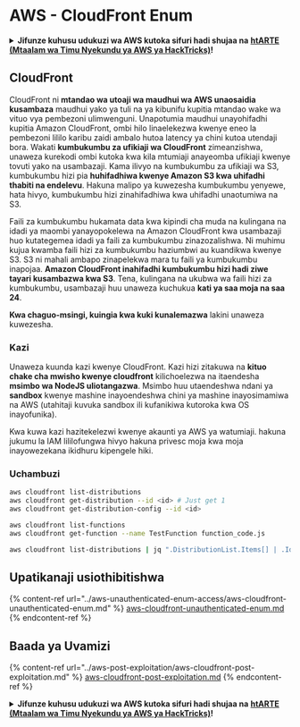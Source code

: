 # AWS - CloudFront Enum

<details>

<summary><strong>Jifunze kuhusu udukuzi wa AWS kutoka sifuri hadi shujaa na</strong> <a href="https://training.hacktricks.xyz/courses/arte"><strong>htARTE (Mtaalam wa Timu Nyekundu ya AWS ya HackTricks)</strong></a><strong>!</strong></summary>

Njia nyingine za kusaidia HackTricks:

* Ikiwa unataka kuona **kampuni yako ikitangazwa kwenye HackTricks** au **kupakua HackTricks kwa PDF** Angalia [**MIPANGO YA KUJIUNGA**](https://github.com/sponsors/carlospolop)!
* Pata [**bidhaa rasmi za PEASS & HackTricks**](https://peass.creator-spring.com)
* Gundua [**Familia ya PEASS**](https://opensea.io/collection/the-peass-family), mkusanyiko wetu wa [**NFTs**](https://opensea.io/collection/the-peass-family) za kipekee
* **Jiunge na** 💬 [**Kikundi cha Discord**](https://discord.gg/hRep4RUj7f) au [**kikundi cha telegram**](https://t.me/peass) au **tufuate** kwenye **Twitter** 🐦 [**@hacktricks_live**](https://twitter.com/hacktricks_live)**.**
* **Shiriki mbinu zako za udukuzi kwa kuwasilisha PRs kwa** [**HackTricks**](https://github.com/carlospolop/hacktricks) na [**HackTricks Cloud**](https://github.com/carlospolop/hacktricks-cloud) repos za github.

</details>

## CloudFront

CloudFront ni **mtandao wa utoaji wa maudhui wa AWS unaosaidia kusambaza** maudhui yako ya tuli na ya kibunifu kupitia mtandao wake wa vituo vya pembezoni ulimwenguni. Unapotumia maudhui unayohifadhi kupitia Amazon CloudFront, ombi hilo linaelekezwa kwenye eneo la pembezoni lililo karibu zaidi ambalo hutoa latency ya chini kutoa utendaji bora. Wakati **kumbukumbu za ufikiaji wa CloudFront** zimeanzishwa, unaweza kurekodi ombi kutoka kwa kila mtumiaji anayeomba ufikiaji kwenye tovuti yako na usambazaji. Kama ilivyo na kumbukumbu za ufikiaji wa S3, kumbukumbu hizi pia **huhifadhiwa kwenye Amazon S3 kwa uhifadhi thabiti na endelevu**. Hakuna malipo ya kuwezesha kumbukumbu yenyewe, hata hivyo, kumbukumbu hizi zinahifadhiwa kwa uhifadhi unaotumiwa na S3.

Faili za kumbukumbu hukamata data kwa kipindi cha muda na kulingana na idadi ya maombi yanayopokelewa na Amazon CloudFront kwa usambazaji huo kutategemea idadi ya faili za kumbukumbu zinazozalishwa. Ni muhimu kujua kwamba faili hizi za kumbukumbu haziumbwi au kuandikwa kwenye S3. S3 ni mahali ambapo zinapelekwa mara tu faili ya kumbukumbu inapojaa. **Amazon CloudFront inahifadhi kumbukumbu hizi hadi ziwe tayari kusambazwa kwa S3**. Tena, kulingana na ukubwa wa faili hizi za kumbukumbu, usambazaji huu unaweza kuchukua **kati ya saa moja na saa 24**.

**Kwa chaguo-msingi, kuingia kwa kuki kunalemazwa** lakini unaweza kuwezesha.

### Kazi

Unaweza kuunda kazi kwenye CloudFront. Kazi hizi zitakuwa na **kituo chake cha mwisho kwenye cloudfront** kilichoelezwa na itaendesha **msimbo wa NodeJS uliotangazwa**. Msimbo huu utaendeshwa ndani ya **sandbox** kwenye mashine inayoendeshwa chini ya mashine inayosimamiwa na AWS (utahitaji kuvuka sandbox ili kufanikiwa kutoroka kwa OS inayofunika).

Kwa kuwa kazi hazitekelezwi kwenye akaunti ya AWS ya watumiaji. hakuna jukumu la IAM lililofungwa hivyo hakuna privesc moja kwa moja inayowezekana ikidhuru kipengele hiki.

### Uchambuzi
```bash
aws cloudfront list-distributions
aws cloudfront get-distribution --id <id> # Just get 1
aws cloudfront get-distribution-config --id <id>

aws cloudfront list-functions
aws cloudfront get-function --name TestFunction function_code.js

aws cloudfront list-distributions | jq ".DistributionList.Items[] | .Id, .Origins.Items[].Id, .Origins.Items[].DomainName, .AliasICPRecordals[].CNAME"
```
## Upatikanaji usiothibitishwa

{% content-ref url="../aws-unauthenticated-enum-access/aws-cloudfront-unauthenticated-enum.md" %}
[aws-cloudfront-unauthenticated-enum.md](../aws-unauthenticated-enum-access/aws-cloudfront-unauthenticated-enum.md)
{% endcontent-ref %}

## Baada ya Uvamizi

{% content-ref url="../aws-post-exploitation/aws-cloudfront-post-exploitation.md" %}
[aws-cloudfront-post-exploitation.md](../aws-post-exploitation/aws-cloudfront-post-exploitation.md)
{% endcontent-ref %}

<details>

<summary><strong>Jifunze kuhusu udukuzi wa AWS kutoka sifuri hadi shujaa na</strong> <a href="https://training.hacktricks.xyz/courses/arte"><strong>htARTE (Mtaalam wa Timu Nyekundu ya AWS ya HackTricks)</strong></a><strong>!</strong></summary>

Njia nyingine za kusaidia HackTricks:

* Ikiwa unataka kuona **kampuni yako ikitangazwa kwenye HackTricks** au **kupakua HackTricks kwa PDF** Angalia [**MIPANGO YA KUJIUNGA**](https://github.com/sponsors/carlospolop)!
* Pata [**bidhaa rasmi za PEASS & HackTricks**](https://peass.creator-spring.com)
* Gundua [**Familia ya PEASS**](https://opensea.io/collection/the-peass-family), mkusanyiko wetu wa [**NFTs**](https://opensea.io/collection/the-peass-family) ya kipekee
* **Jiunge na** 💬 [**Kikundi cha Discord**](https://discord.gg/hRep4RUj7f) au kikundi cha [**telegram**](https://t.me/peass) au **tufuate** kwenye **Twitter** 🐦 [**@hacktricks_live**](https://twitter.com/hacktricks_live)**.**
* **Shiriki mbinu zako za udukuzi kwa kuwasilisha PRs kwa** [**HackTricks**](https://github.com/carlospolop/hacktricks) na [**HackTricks Cloud**](https://github.com/carlospolop/hacktricks-cloud) repos za github.

</details>
